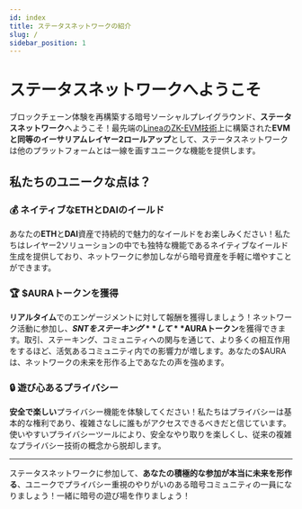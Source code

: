 ```yaml
---
id: index
title: ステータスネットワークの紹介
slug: /
sidebar_position: 1
---
```


# ステータスネットワークへようこそ

ブロックチェーン体験を再構築する暗号ソーシャルプレイグラウンド、**ステータスネットワーク**へようこそ！最先端の[LineaのZK-EVM技術](https://docs.linea.build/architecture)上に構築された**EVMと同等のイーサリアムレイヤー2ロールアップ**として、ステータスネットワークは他のプラットフォームとは一線を画すユニークな機能を提供します。

## 私たちのユニークな点は？

### 💰 ネイティブなETHとDAIのイールド

あなたの**ETH**と**DAI**資産で持続的で魅力的なイールドをお楽しみください！私たちはレイヤー2ソリューションの中でも独特な機能であるネイティブなイールド生成を提供しており、ネットワークに参加しながら暗号資産を手軽に増やすことができます。

### 🏆 $AURAトークンを獲得

**リアルタイム**でのエンゲージメントに対して報酬を獲得しましょう！ネットワーク活動に参加し、**$SNTをステーキング**して**$AURAトークン**を獲得できます。取引、ステーキング、コミュニティへの関与を通じて、より多くの相互作用をするほど、活気あるコミュニティ内での影響力が増します。あなたの$AURAは、ネットワークの未来を形作る上であなたの声を強めます。

### 🔒 遊び心あるプライバシー

**安全で楽しい**プライバシー機能を体験してください！私たちはプライバシーは基本的な権利であり、複雑さなしに誰もがアクセスできるべきだと信じています。使いやすいプライバシーツールにより、安全なやり取りを楽しくし、従来の複雑なプライバシー技術の概念から脱却します。

---

ステータスネットワークに参加して、**あなたの積極的な参加が本当に未来を形作る**、ユニークでプライバシー重視のやりがいのある暗号コミュニティの一員になりましょう！一緒に暗号の遊び場を作りましょう！